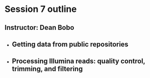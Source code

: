 # Session 7 outline

 ## Instructor: Dean Bobo

* ## Getting data from public repositories

* ## Processing Illumina reads: quality control, trimming, and filtering
